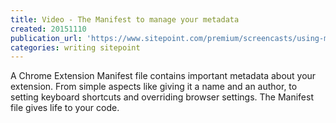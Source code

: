 ```yaml
---
title: Video - The Manifest to manage your metadata
created: 20151110
publication_url: 'https://www.sitepoint.com/premium/screencasts/using-manifest-files-to-manage-your-chrome-extension-s-metadata'
categories: writing sitepoint
---
```


A Chrome Extension Manifest file contains important metadata about your extension. From simple aspects like giving it a name and an author, to setting keyboard shortcuts and overriding browser settings. The Manifest file gives life to your code.
